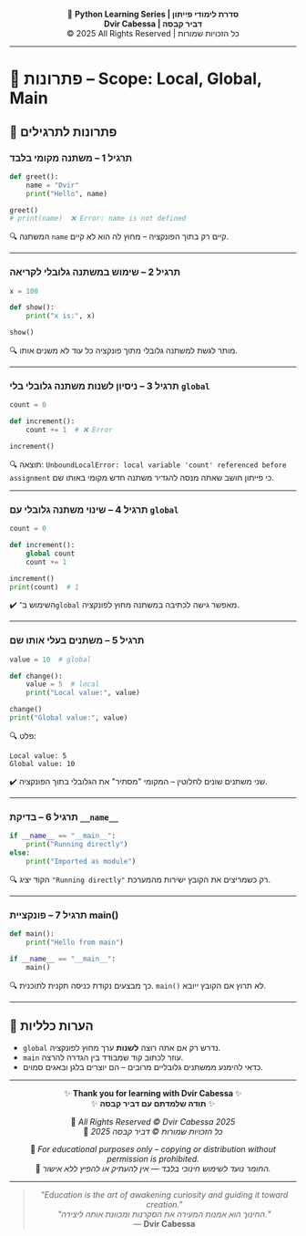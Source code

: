 <!-- DC_HEADER_START -->
<div align="center">

🐍 **Python Learning Series | סדרת לימודי פייתון**  
**Dvir Cabessa | דביר קבסה**  
© 2025 All Rights Reserved | כל הזכויות שמורות

</div>

---
<!-- DC_HEADER_END -->

# 📘 פתרונות – Scope: Local, Global, Main

## 🧪 פתרונות לתרגילים

### תרגיל 1 – משתנה מקומי בלבד
```python
def greet():
    name = "Dvir"
    print("Hello", name)

greet()
# print(name)  ❌ Error: name is not defined
````

🔍 המשתנה `name` קיים רק בתוך הפונקציה – מחוץ לה הוא לא קיים.

---

### תרגיל 2 – שימוש במשתנה גלובלי לקריאה

```python
x = 100

def show():
    print("x is:", x)

show()
```

🔍 מותר לגשת למשתנה גלובלי מתוך פונקציה כל עוד לא משנים אותו.

---

### תרגיל 3 – ניסיון לשנות משתנה גלובלי בלי `global`

```python
count = 0

def increment():
    count += 1  # ❌ Error

increment()
```

🔍 תוצאה:
`UnboundLocalError: local variable 'count' referenced before assignment`
כי פייתון חושב שאתה מנסה להגדיר משתנה חדש מקומי באותו שם.

---

### תרגיל 4 – שינוי משתנה גלובלי עם `global`

```python
count = 0

def increment():
    global count
    count += 1

increment()
print(count)  # 1
```

✔️ השימוש ב־`global` מאפשר גישה לכתיבה במשתנה מחוץ לפונקציה.

---

### תרגיל 5 – משתנים בעלי אותו שם

```python
value = 10  # global

def change():
    value = 5  # local
    print("Local value:", value)

change()
print("Global value:", value)
```

🔍 פלט:

```
Local value: 5
Global value: 10
```

✔️ שני משתנים שונים לחלוטין – המקומי "מסתיר" את הגלובלי בתוך הפונקציה.

---

### תרגיל 6 – בדיקת `__name__`

```python
if __name__ == "__main__":
    print("Running directly")
else:
    print("Imported as module")
```

🔍 הקוד יציג `"Running directly"` רק כשמריצים את הקובץ ישירות מהמערכת.

---

### תרגיל 7 – פונקציית main()

```python
def main():
    print("Hello from main")

if __name__ == "__main__":
    main()
```

🔍 כך מבצעים נקודת כניסה תקנית לתוכנית. `main()` לא תרוץ אם הקובץ ייובא.

---

## 💬 הערות כלליות

* `global` נדרש רק אם אתה רוצה **לשנות** ערך מחוץ לפונקציה.
* `main` עוזר לכתוב קוד שמבודד בין הגדרה להרצה.
* כדאי להימנע ממשתנים גלובליים מרובים – הם יוצרים בלגן ובאגים סמוים.

<!-- DC_FOOTER_START -->
---

<div align="center">

✨ **Thank you for learning with Dvir Cabessa** ✨  
✨ **תודה שלמדתם עם דביר קבסה** ✨  

📘 *All Rights Reserved © Dvir Cabessa 2025*  
📘 *כל הזכויות שמורות © דביר קבסה 2025*  

🔗 *For educational purposes only – copying or distribution without permission is prohibited.*  
🔗 *החומר נועד לשימוש חינוכי בלבד — אין להעתיק או להפיץ ללא אישור.*

---

> _"Education is the art of awakening curiosity and guiding it toward creation."_  
> _"החינוך הוא אמנות המעירה את הסקרנות ומכוונת אותה ליצירה."_  
> — **Dvir Cabessa**

</div>
<!-- DC_FOOTER_END -->

